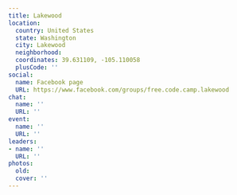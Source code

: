 ```yaml
---
title: Lakewood
location:
  country: United States
  state: Washington
  city: Lakewood
  neighborhood: 
  coordinates: 39.631109, -105.110058
  plusCode: ''
social:
  name: Facebook page
  URL: https://www.facebook.com/groups/free.code.camp.lakewood
chat:
  name: ''
  URL: ''
event:
  name: ''
  URL: ''
leaders:
- name: ''
  URL: ''
photos:
  old: 
  cover: ''
---
```

